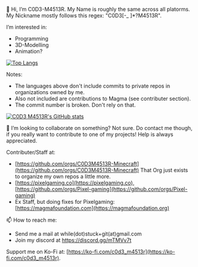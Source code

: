 👋 Hi, I’m C0D3-M4513R.
My Name is roughly the same across all platorms. My Nickname mostly follows this regex: "C0D3[-_ ]*?M4513R".

 I’m interested in:
- Programming
- 3D-Modelling
- Animation?

[![Top Langs](https://github-readme-stats-gamma-six-49.vercel.app/api/top-langs/?username=C0D3-M4513R&theme=radical&hide=kotlin)](https://github.com/anuraghazra/github-readme-stats) 

Notes:
- The languages above don't include commits to private repos in organizations owned by me.
- Also not included are contributions to Magma (see contributer section).
- The commit number is broken. Don't rely on that. 

[![C0D3 M4513R's GitHub stats](https://github-readme-stats-gamma-six-49.vercel.app/api?username=C0D3-M4513R&theme=radical&show_icons=true)](https://github.com/anuraghazra/github-readme-stats)

💞️ I’m looking to collaborate on something? Not sure. 
Do contact me though, if you really want to contribute to one of my projects!
Help is always appreciated.

Contributer/Staff at:
- [https://github.com/orgs/C0D3M4513R-Minecraft](https://github.com/orgs/C0D3M4513R-Minecraft) That Org just exists to organize my own repos a little more.
- [https://pixelgaming.co](https://pixelgaming.co),[https://github.com/orgs/Pixel-gaming](https://github.com/orgs/Pixel-gaming)
- Ex Staff, but doing fixes for Pixelgaming: [https://magmafoundation.com](https://magmafoundation.org)

📫 How to reach me:
- Send me a mail at while(dot)stuck+git(at)gmail.com
- Join my discord at https://discord.gg/mTMVv7t

Support me on Ko-Fi at: [https://ko-fi.com/c0d3_m4513r](https://ko-fi.com/c0d3_m4513r).
<!---
C0D3-M4513R/C0D3-M4513R is a ✨ special ✨ repository because its `README.md` (this file) appears on your GitHub profile.
You can click the Preview link to take a look at your changes.
--->
